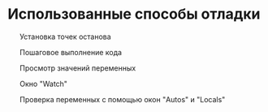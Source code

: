 # Использованные способы отладки
<ol>Установка точек останова</ol>
<ol>Пошаговое выполнение кода</ol>
<ol>Просмотр значений переменных</ol>
<ol>Окно "Watch"</ol>
<ol>Проверка переменных с помощью окон "Autos" и "Locals"</ol>
